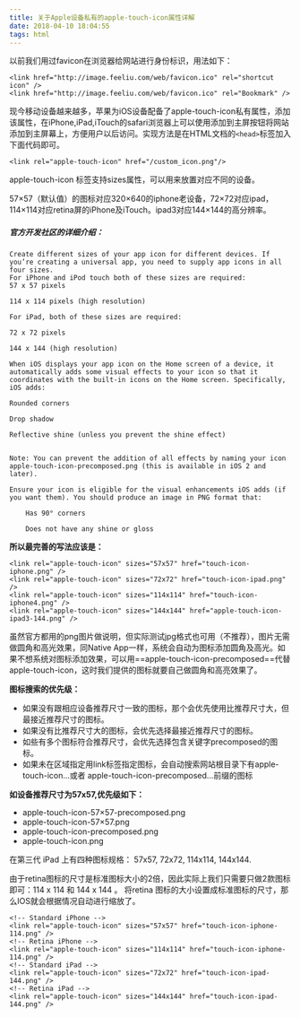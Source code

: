 ```yaml
---
title: 关于Apple设备私有的apple-touch-icon属性详解
date: 2018-04-10 18:04:55
tags: html
---
```

以前我们用过favicon在浏览器给网站进行身份标识，用法如下：
```
<link href="http://image.feeliu.com/web/favicon.ico" rel="shortcut icon" />  
<link href="http://image.feeliu.com/web/favicon.ico" rel="Bookmark" />  
```

现今移动设备越来越多，苹果为iOS设备配备了apple-touch-icon私有属性，添加该属性，在iPhone,iPad,iTouch的safari浏览器上可以使用添加到主屏按钮将网站添加到主屏幕上，方便用户以后访问。实现方法是在HTML文档的`<head>`标签加入下面代码即可。

```
<link rel="apple-touch-icon" href="/custom_icon.png"/>   
```

apple-touch-icon 标签支持sizes属性，可以用来放置对应不同的设备。

57×57（默认值）的图标对应320×640的iphone老设备，72×72对应ipad，114×114对应retina屏的iPhone及iTouch。ipad3对应144×144的高分辨率。

##### 官方开发社区的详细介绍：
```
Create different sizes of your app icon for different devices. If you’re creating a universal app, you need to supply app icons in all four sizes.
For iPhone and iPod touch both of these sizes are required:
57 x 57 pixels

114 x 114 pixels (high resolution)

For iPad, both of these sizes are required:

72 x 72 pixels

144 x 144 (high resolution)

When iOS displays your app icon on the Home screen of a device, it automatically adds some visual effects to your icon so that it coordinates with the built-in icons on the Home screen. Specifically, iOS adds:

Rounded corners

Drop shadow

Reflective shine (unless you prevent the shine effect)


Note: You can prevent the addition of all effects by naming your icon apple-touch-icon-precomposed.png (this is available in iOS 2 and later).

Ensure your icon is eligible for the visual enhancements iOS adds (if you want them). You should produce an image in PNG format that:

    Has 90° corners

    Does not have any shine or gloss
```

**所以最完善的写法应该是：**
```
<link rel="apple-touch-icon" sizes="57x57" href="touch-icon-iphone.png" />  
<link rel="apple-touch-icon" sizes="72x72" href="touch-icon-ipad.png" />  
<link rel="apple-touch-icon" sizes="114x114" href="touch-icon-iphone4.png" />    
<link rel="apple-touch-icon" sizes="144x144" href="apple-touch-icon-ipad3-144.png" />
```
虽然官方都用的png图片做说明，但实际测试jpg格式也可用（不推荐），图片无需做圆角和高光效果，同Native App一样，系统会自动为图标添加圆角及高光。如果不想系统对图标添加效果，可以用==apple-touch-icon-precomposed==代替apple-touch-icon，这时我们提供的图标就要自己做圆角和高亮效果了。

**图标搜索的优先级：**

- 如果没有跟相应设备推荐尺寸一致的图标，那个会优先使用比推荐尺寸大，但最接近推荐尺寸的图标。
- 如果没有比推荐尺寸大的图标，会优先选择最接近推荐尺寸的图标。
- 如些有多个图标符合推荐尺寸，会优先选择包含关键字precomposed的图标。
- 如果未在区域指定用link标签指定图标，会自动搜索网站根目录下有apple-touch-icon...或者 apple-touch-icon-precomposed…前缀的图标

**如设备推荐尺寸为57x57,优先级如下：**

- apple-touch-icon-57×57-precomposed.png
- apple-touch-icon-57×57.png
- apple-touch-icon-precomposed.png
- apple-touch-icon.png

在第三代 iPad 上有四种图标规格： 57x57, 72x72, 114x114, 144x144.

由于retina图标的尺寸是标准图标大小的2倍，因此实际上我们只需要只做2款图标即可：114 x 114 和 144 x 144 。 将retina 图标的大小设置成标准图标的尺寸，那么IOS就会根据情况自动进行缩放了。

```
<!-- Standard iPhone -->  
<link rel="apple-touch-icon" sizes="57x57" href="touch-icon-iphone-114.png" />  
<!-- Retina iPhone -->  
<link rel="apple-touch-icon" sizes="114x114" href="touch-icon-iphone-114.png" />  
<!-- Standard iPad -->  
<link rel="apple-touch-icon" sizes="72x72" href="touch-icon-ipad-144.png" />  
<!-- Retina iPad -->  
<link rel="apple-touch-icon" sizes="144x144" href="touch-icon-ipad-144.png" />  
```
